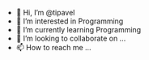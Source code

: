 - 👋 Hi, I’m @tipavel
- 👀 I’m interested in Programming
- 🌱 I’m currently learning Programming
- 💞️ I’m looking to collaborate on ...
- 📫 How to reach me ...

<!---
tipavel/tipavel is a ✨ special ✨ repository because its `README.md` (this file) appears on your GitHub profile.
You can click the Preview link to take a look at your changes.
--->
